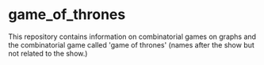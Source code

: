 # game_of_thrones
This repository contains information on combinatorial games on graphs and the combinatorial game called 'game of thrones' (names after the show but not related to the show.)
